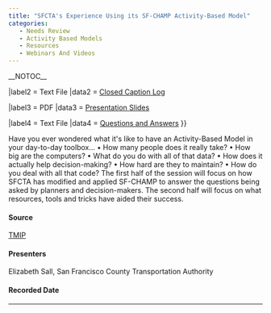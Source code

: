 ```yaml
---
title: "SFCTA's Experience Using its SF-CHAMP Activity-Based Model"
categories:
   - Needs Review
   - Activity Based Models‏‎
   - Resources
   - Webinars And Videos
---
```


\_\_NOTOC\_\_

|label2 = Text File
|data2 = [Closed Caption Log](http://media.tmiponline.org/webinars/2012/TMIP_ABM_Webinars/SFCTA_ABM/Transcript.txt)

|label3 = PDF
|data3 = [Presentation Slides](http://media.tmiponline.org/webinars/2012/TMIP_ABM_Webinars/SFCTA_ABM/SFCTA_ABM_Webinar_Nov_15_2012.pdf)

|label4 = Text File
|data4 = [Questions and Answers](http://media.tmiponline.org/webinars/2012/TMIP_ABM_Webinars/SFCTA_ABM/QandA.txt)
}}

Have you ever wondered what it's like to have an Activity-Based Model in your day-to-day toolbox... • How many people does it really take? • How big are the computers? • What do you do with all of that data? • How does it actually help decision-making? • How hard are they to maintain? • How do you deal with all that code? The first half of the session will focus on how SFCTA has modified and applied SF-CHAMP to answer the questions being asked by planners and decision-makers. The second half will focus on what resources, tools and tricks have aided their success.

#### Source

[TMIP](TMIP)

#### Presenters

Elizabeth Sall, San Francisco County Transportation Authority

#### Recorded Date

------------------------------------------------------------------------

<comments />

